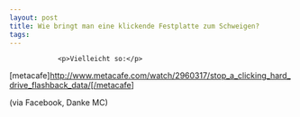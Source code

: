 ```yaml
---
layout: post
title: Wie bringt man eine klickende Festplatte zum Schweigen?
tags:
---
```



                <p>Vielleicht so:</p>
<p>[metacafe]<a href="http://www.metacafe.com/watch/2960317/stop_a_clicking_hard_drive_flashback_data/[/metacafe">http://www.metacafe.com/watch/2960317/stop_a_clicking_hard_drive_flashback_data/[/metacafe</a>]</p>
<p>(via Facebook, Danke MC)</p>
